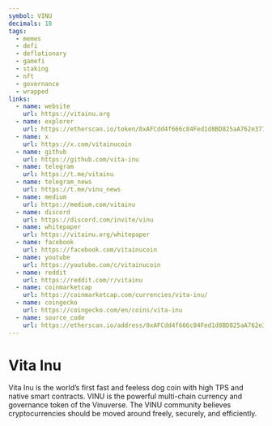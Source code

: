 ```yaml
---
symbol: VINU
decimals: 18
tags:
  - memes
  - defi
  - deflationary
  - gamefi
  - staking
  - nft
  - governance
  - wrapped
links:
  - name: website
    url: https://vitainu.org
  - name: explorer
    url: https://etherscan.io/token/0xAFCdd4f666c84Fed1d8BD825aA762e3714F652c9
  - name: x
    url: https://x.com/vitainucoin
  - name: github
    url: https://github.com/vita-inu
  - name: telegram
    url: https://t.me/vitainu
  - name: telegram_news
    url: https://t.me/vinu_news
  - name: medium
    url: https://medium.com/vitainu
  - name: discord
    url: https://discord.com/invite/vinu
  - name: whitepaper
    url: https://vitainu.org/whitepaper
  - name: facebook
    url: https://facebook.com/vitainucoin
  - name: youtube
    url: https://youtube.com/c/vitainucoin
  - name: reddit
    url: https://reddit.com/r/vitainu
  - name: coinmarketcap
    url: https://coinmarketcap.com/currencies/vita-inu/
  - name: coingecko
    url: https://coingecko.com/en/coins/vita-inu
  - name: source_code
    url: https://etherscan.io/address/0xAFCdd4f666c84Fed1d8BD825aA762e3714F652c9#code
---
```


# Vita Inu

Vita Inu is the world’s first fast and feeless dog coin with high TPS and native smart contracts. VINU is the powerful multi-chain currency and governance token of the Vinuverse. The VINU community believes cryptocurrencies should be moved around freely, securely, and efficiently.
